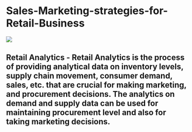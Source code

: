 # Sales-Marketing-strategies-for-Retail-Business
![](https://github.com/pavano1760/Sales-Marketing-strategies-for-Retail-Business/blob/master/retail_symbol.PNG) 
## Retail Analytics - Retail Analytics is the process of providing analytical data on inventory levels, supply chain movement, consumer demand, sales, etc. that are crucial for making marketing, and procurement decisions. The analytics on demand and supply data can be used for maintaining procurement level and also for taking marketing decisions.
